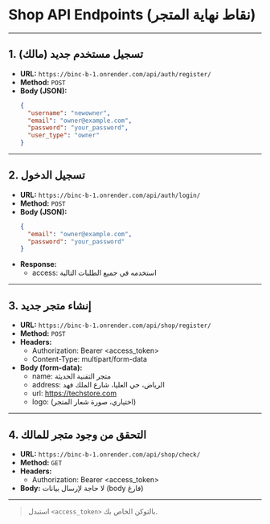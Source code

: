# Shop API Endpoints (نقاط نهاية المتجر)

---

## 1. تسجيل مستخدم جديد (مالك)
- **URL:** `https://binc-b-1.onrender.com/api/auth/register/`
- **Method:** `POST`
- **Body (JSON):**
  ```json
  {
    "username": "newowner",
    "email": "owner@example.com",
    "password": "your_password",
    "user_type": "owner"
  }
  ```

---

## 2. تسجيل الدخول
- **URL:** `https://binc-b-1.onrender.com/api/auth/login/`
- **Method:** `POST`
- **Body (JSON):**
  ```json
  {
    "email": "owner@example.com",
    "password": "your_password"
  }
  ```
- **Response:**
  - access: استخدمه في جميع الطلبات التالية

---

## 3. إنشاء متجر جديد
- **URL:** `https://binc-b-1.onrender.com/api/shop/register/`
- **Method:** `POST`
- **Headers:**
  - Authorization: Bearer <access_token>
  - Content-Type: multipart/form-data
- **Body (form-data):**
  - name: متجر التقنية الحديثة
  - address: الرياض، حي العليا، شارع الملك فهد
  - url: https://techstore.com
  - logo: (اختياري، صورة شعار المتجر)

---

## 4. التحقق من وجود متجر للمالك
- **URL:** `https://binc-b-1.onrender.com/api/shop/check/`
- **Method:** `GET`
- **Headers:**
  - Authorization: Bearer <access_token>
- **Body:** لا حاجة لإرسال بيانات (body فارغ)

---

> استبدل `<access_token>` بالتوكن الخاص بك.
